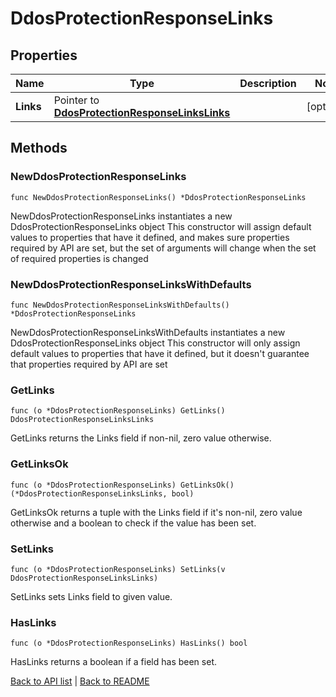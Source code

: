 # DdosProtectionResponseLinks

## Properties

Name | Type | Description | Notes
------------ | ------------- | ------------- | -------------
**Links** | Pointer to [**DdosProtectionResponseLinksLinks**](DdosProtectionResponseLinksLinks.md) |  | [optional] 

## Methods

### NewDdosProtectionResponseLinks

`func NewDdosProtectionResponseLinks() *DdosProtectionResponseLinks`

NewDdosProtectionResponseLinks instantiates a new DdosProtectionResponseLinks object
This constructor will assign default values to properties that have it defined,
and makes sure properties required by API are set, but the set of arguments
will change when the set of required properties is changed

### NewDdosProtectionResponseLinksWithDefaults

`func NewDdosProtectionResponseLinksWithDefaults() *DdosProtectionResponseLinks`

NewDdosProtectionResponseLinksWithDefaults instantiates a new DdosProtectionResponseLinks object
This constructor will only assign default values to properties that have it defined,
but it doesn't guarantee that properties required by API are set

### GetLinks

`func (o *DdosProtectionResponseLinks) GetLinks() DdosProtectionResponseLinksLinks`

GetLinks returns the Links field if non-nil, zero value otherwise.

### GetLinksOk

`func (o *DdosProtectionResponseLinks) GetLinksOk() (*DdosProtectionResponseLinksLinks, bool)`

GetLinksOk returns a tuple with the Links field if it's non-nil, zero value otherwise
and a boolean to check if the value has been set.

### SetLinks

`func (o *DdosProtectionResponseLinks) SetLinks(v DdosProtectionResponseLinksLinks)`

SetLinks sets Links field to given value.

### HasLinks

`func (o *DdosProtectionResponseLinks) HasLinks() bool`

HasLinks returns a boolean if a field has been set.


[Back to API list](../README.md#documentation-for-api-endpoints) | [Back to README](../README.md)


